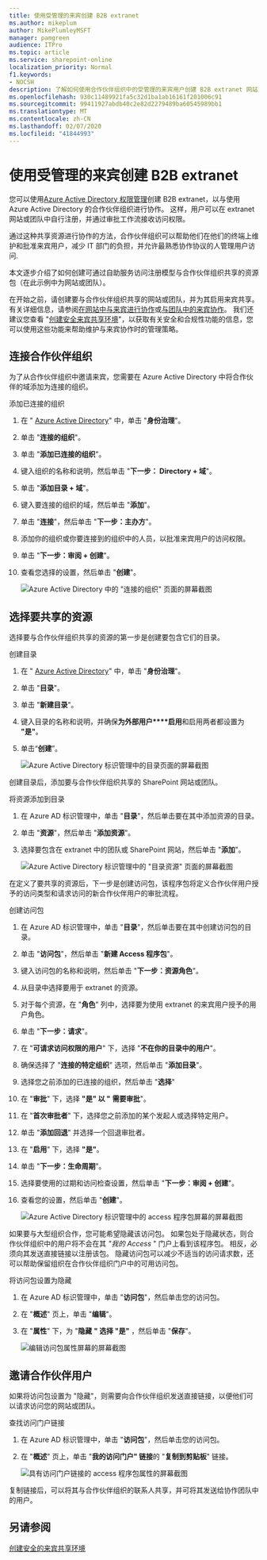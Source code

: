 ```yaml
---
title: 使用受管理的来宾创建 B2B extranet
ms.author: mikeplum
author: MikePlumleyMSFT
manager: pamgreen
audience: ITPro
ms.topic: article
ms.service: sharepoint-online
localization_priority: Normal
f1.keywords:
- NOCSH
description: 了解如何使用合作伙伴组织中的受管理的来宾用户创建 B2B extranet 网站或团队。
ms.openlocfilehash: 930c11489921fa5c32d1ba1ab16161f201006c91
ms.sourcegitcommit: 99411927abdb40c2e82d2279489ba60545989bb1
ms.translationtype: MT
ms.contentlocale: zh-CN
ms.lasthandoff: 02/07/2020
ms.locfileid: "41844993"
---
```

# <a name="create-a-b2b-extranet-with-managed-guests"></a>使用受管理的来宾创建 B2B extranet

您可以使用[Azure Active Directory 权限管理](https://docs.microsoft.com/azure/active-directory/governance/entitlement-management-overview)创建 B2B extranet，以与使用 Azure Active Directory 的合作伙伴组织进行协作。 这样，用户可以在 extranet 网站或团队中自行注册，并通过审批工作流接收访问权限。

通过这种共享资源进行协作的方法，合作伙伴组织可以帮助他们在他们的终端上维护和批准来宾用户，减少 IT 部门的负担，并允许最熟悉协作协议的人管理用户访问.

本文逐步介绍了如何创建可通过自助服务访问注册模型与合作伙伴组织共享的资源包（在此示例中为网站或团队）。 

在开始之前，请创建要与合作伙伴组织共享的网站或团队，并为其启用来宾共享。 有关详细信息，请参阅[在网站中与来宾进行协作](collaborate-in-a-site.md)或[与团队中的来宾协作](collaborate-as-a-team.md)。 我们还建议您查看 "[创建安全来宾共享环境](create-a-secure-guest-sharing-environment.md)"，以获取有关安全和合规性功能的信息，您可以使用这些功能来帮助维护与来宾协作时的管理策略。

## <a name="connect-the-partner-organization"></a>连接合作伙伴组织

为了从合作伙伴组织中邀请来宾，您需要在 Azure Active Directory 中将合作伙伴的域添加为连接的组织。

添加已连接的组织
1. 在 " [Azure Active Directory](https://aad.portal.azure.com)" 中，单击 "**身份治理**"。
2. 单击 "**连接的组织**"。
4. 单击 "**添加已连接的组织**"。
5. 键入组织的名称和说明，然后单击 "**下一步： Directory + 域**"。
6. 单击 "**添加目录 + 域**"。
7. 键入要连接的组织的域，然后单击 "**添加**"。
8. 单击 "**连接**"，然后单击 "**下一步：主办方**"。
9. 添加你的组织或你要连接到的组织中的人员，以批准来宾用户的访问权限。
10. 单击 "**下一步：审阅 + 创建**"。
11. 查看您选择的设置，然后单击 "**创建**"。

    ![Azure Active Directory 中的 "连接的组织" 页面的屏幕截图](media/identity-governance-connected-organizations.png)

## <a name="choose-the-resources-to-share"></a>选择要共享的资源

选择要与合作伙伴组织共享的资源的第一步是创建要包含它们的目录。

创建目录
1. 在 " [Azure Active Directory](https://aad.portal.azure.com)" 中，单击 "**身份治理**"。
2. 单击 "**目录**"。
3. 单击 "**新建目录**"。
4. 键入目录的名称和说明，并确保**为外部用户****启用**和启用两者都设置为 **"是"**。
5. 单击“**创建**”。

   ![Azure Active Directory 标识管理中的目录页面的屏幕截图](media/identity-governance-catalogs.png)

创建目录后，添加要与合作伙伴组织共享的 SharePoint 网站或团队。

将资源添加到目录
1. 在 Azure AD 标识管理中，单击 "**目录**"，然后单击要在其中添加资源的目录。
2. 单击 "**资源**"，然后单击 "**添加资源**"。
3. 选择要包含在 extranet 中的团队或 SharePoint 网站，然后单击 "**添加**"。

   ![Azure Active Directory 标识管理中的 "目录资源" 页面的屏幕截图](media/identity-governance-catalog-resource.png)

在定义了要共享的资源后，下一步是创建访问包，该程序包将定义合作伙伴用户授予的访问类型和请求访问的新合作伙伴用户的审批流程。

创建访问包
1. 在 Azure AD 标识管理中，单击 "**目录**"，然后单击要在其中创建访问包的目录。
2. 单击 "**访问包**"，然后单击 "**新建 Access 程序包**"。
3. 键入访问包的名称和说明，然后单击 "**下一步：资源角色**"。
4. 从目录中选择要用于 extranet 的资源。
5. 对于每个资源，在 "**角色**" 列中，选择要为使用 extranet 的来宾用户授予的用户角色。
6. 单击 "**下一步：请求**"。
7. 在 "**可请求访问权限的用户**" 下，选择 "**不在你的目录中的用户**"。
8. 确保选择了 "**连接的特定组织**" 选项，然后单击 "**添加目录**"。
9. 选择您之前添加的已连接的组织，然后单击 "**选择**"
10. 在 "**审批**" 下，选择 **"是" 以 "** **需要审批**"。
11. 在 "**首次审批者**" 下，选择您之前添加的某个发起人或选择特定用户。
12. 单击 "**添加回退**" 并选择一个回退审批者。
13. 在 "**启用**" 下，选择 **"是"**。
14. 单击 "**下一步：生命周期**"。
15. 选择要使用的过期和访问检查设置，然后单击 "**下一步：审阅 + 创建**"。
16. 查看您的设置，然后单击 "**创建**"。

    ![Azure Active Directory 标识管理中的 access 程序包屏幕的屏幕截图](media/identity-governance-access-packages.png)

如果要与大型组织合作，您可能希望隐藏该访问包。 如果包处于隐藏状态，则合作伙伴组织中的用户将不会在其 *"我的 Access* " 门户上看到该程序包。 相反，必须向其发送直接链接以注册该包。 隐藏访问包可以减少不适当的访问请求数，还可以帮助保留组织在合作伙伴组织门户中的可用访问包。

将访问包设置为隐藏
1. 在 Azure AD 标识管理中，单击 "**访问包**"，然后单击您的访问包。
2. 在 "**概述**" 页上，单击 "**编辑**"。
3. 在 "**属性**" 下，为 "**隐藏** **" 选择 "是"** ，然后单击 "**保存**"。

   ![编辑访问包属性屏幕的屏幕截图](media/identity-governance-access-package-hidden.png)

## <a name="invite-partner-users"></a>邀请合作伙伴用户

如果将访问包设置为 "隐藏"，则需要向合作伙伴组织发送直接链接，以便他们可以请求访问您的网站或团队。

查找访问门户链接
1. 在 Azure AD 标识管理中，单击 "**访问包**"，然后单击您的访问包。
2. 在 "**概述**" 页上，单击 "**我的访问门户" 链接**的 "**复制到剪贴板**" 链接。

   ![具有访问门户链接的 access 程序包属性的屏幕截图](media/identity-governance-access-portal-link.png)

复制链接后，可以将其与合作伙伴组织的联系人共享，并可将其发送给协作团队中的用户。

## <a name="see-also"></a>另请参阅

[创建安全的来宾共享环境](create-a-secure-guest-sharing-environment.md)

